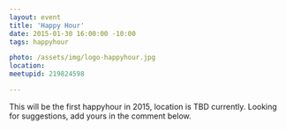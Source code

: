 ```yaml
---
layout: event
title: 'Happy Hour'
date: 2015-01-30 16:00:00 -10:00
tags: happyhour

photo: /assets/img/logo-happyhour.jpg
location: 
meetupid: 219824598

---
```


This will be the first happyhour in 2015, location is TBD currently. Looking for suggestions, add yours in the comment below.